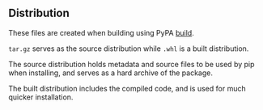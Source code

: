 ## Distribution

These files are created when building using PyPA [build](https://github.com/pypa/build).

`tar.gz` serves as the source distribution while `.whl` is a built distribution. 

The source distribution holds metadata and source files to be used by pip when installing, and serves as a hard archive of the package.

The built distribution includes the compiled code, and is used for much quicker installation.

